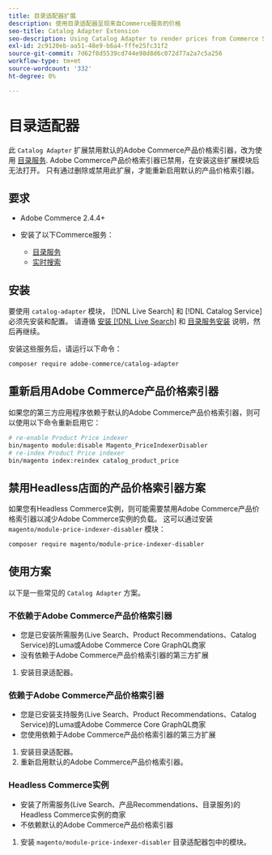 ```yaml
---
title: 目录适配器扩展
description: 使用目录适配器呈现来自Commerce服务的价格
seo-title: Catalog Adapter Extension
seo-description: Using Catalog Adapter to render prices from Commerce Services
exl-id: 2c9120eb-aa51-48e9-b6a4-fffe25fc31f2
source-git-commit: 7d62f8d5539cd744e98d8d6c072d77a2a7c5a256
workflow-type: tm+mt
source-wordcount: '332'
ht-degree: 0%

---
```


# 目录适配器

此 `Catalog Adapter` 扩展禁用默认的Adobe Commerce产品价格索引器，改为使用 [目录服务](../catalog-service/overview.md).
Adobe Commerce产品价格索引器已禁用，在安装这些扩展模块后无法打开。 只有通过删除或禁用此扩展，才能重新启用默认的产品价格索引器。

## 要求

* Adobe Commerce 2.4.4+
* 安装了以下Commerce服务：

   * [目录服务](../catalog-service/overview.md)
   * [实时搜索](../live-search/overview.md)

## 安装

要使用 `catalog-adapter` 模块， [!DNL Live Search] 和 [!DNL Catalog Service] 必须先安装和配置。 请遵循 [安装 [!DNL Live Search]](../live-search/install.md) 和 [目录服务安装](../catalog-service/installation.md) 说明，然后再继续。

安装这些服务后，请运行以下命令：

```bash
composer require adobe-commerce/catalog-adapter
```

## 重新启用Adobe Commerce产品价格索引器

如果您的第三方应用程序依赖于默认的Adobe Commerce产品价格索引器，则可以使用以下命令重新启用它：

```bash
# re-enable Product Price indexer
bin/magento module:disable Magento_PriceIndexerDisabler
# re-index Product Price indexer 
bin/magento index:reindex catalog_product_price
```

## 禁用Headless店面的产品价格索引器方案

如果您有Headless Commerce实例，则可能需要禁用Adobe Commerce产品价格索引器以减少Adobe Commerce实例的负载。
这可以通过安装 `magento/module-price-indexer-disabler` 模块：

```bash
composer require magento/module-price-indexer-disabler
```

## 使用方案

以下是一些常见的 `Catalog Adapter` 方案。

### 不依赖于Adobe Commerce产品价格索引器

* 您是已安装所需服务(Live Search、Product Recommendations、Catalog Service)的Luma或Adobe Commerce Core GraphQL商家
* 没有依赖于Adobe Commerce产品价格索引器的第三方扩展

1. 安装目录适配器。

### 依赖于Adobe Commerce产品价格索引器

* 您是已安装支持服务(Live Search、Product Recommendations、Catalog Service)的Luma或Adobe Commerce Core GraphQL商家
* 您使用依赖于Adobe Commerce产品价格索引器的第三方扩展

1. 安装目录适配器。
1. 重新启用默认的Adobe Commerce产品价格索引器。

### Headless Commerce实例

* 安装了所需服务(Live Search、产品Recommendations、目录服务)的Headless Commerce实例的商家
* 不依赖默认的Adobe Commerce产品价格索引器

1. 安装 `magento/module-price-indexer-disabler` 目录适配器包中的模块。
